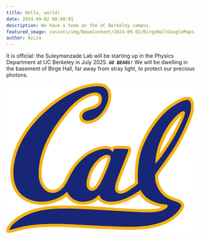 ```yaml
---
title: Hello, world!
date: 2024-09-02 00:00:01
description: We have a home on the UC Berkeley campus.
featured_image: /assets/img/NewsContent/2024-09-02/BirgeHallGoogleMaps.png
author: Aziza
---
```


It is official: the Suleymanzade Lab will be starting up in the Physics Department at UC Berkeley in July 2025. ***`GO BEARS!`*** We will be dwelling in the basement of Birge Hall, far away from stray light, to protect our precious photons.

<div class="col-lg-4 col-md-4 justify-content-center">
  <img src="/assets/img/NewsContent/2024-10-06/Cal_logo.png" alt="GO BEARS!" class="positioned-image">
</div>
